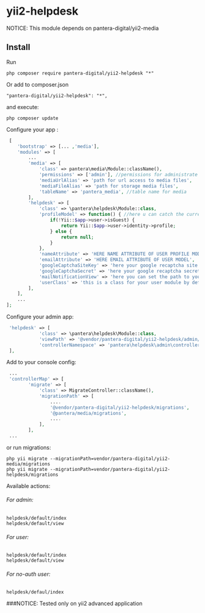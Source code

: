 # yii2-helpdesk
NOTICE: This module depends on pantera-digital/yii2-media

Install
---------------------------------
Run

```
php composer require pantera-digital/yii2-helpdesk "*"
```

Or add to composer.json

```
"pantera-digital/yii2-helpdesk": "*",
```

and execute:

```
php composer update
```
Configure your app :
```php
 [
    'bootstrap' => [... ,'media'],
    'modules' => [
        ...
        'media' => [
            'class' => pantera\media\Module::className(),
            'permissions' => ['admin'], //permissions for administrate media module
            'mediaUrlAlias' => 'path for url access to media files',
            'mediaFileAlias' => 'path for storage media files',
            'tableName' => 'pantera_media', //table name for media 
        ],
        'helpdesk' => [
            'class' => \pantera\helpdesk\Module::class, 
            'profileModel' => function() { //here u can catch the current user profile model
                if(!Yii::$app->user->isGuest) {
                    return Yii::$app->user->identity->profile; 
                } else {
                    return null;
                }
            },
            'nameAttribute' => 'HERE NAME ATTRIBUTE OF USER PROFILE MODEL',
            'emailAttribute' => 'HERE EMAIL ATTRIBUTE OF USER MODEL',
            'googleCaptchaSiteKey' => 'here your google recaptcha site key',
            'googleCaptchaSecret' => 'here your google recaptcha secret',
            'mailNotificationView' => 'here you can set the path to your mail view like @app/mail/view_name',
            'userClass' => 'this is a class for your user module by default it dependency on \dektrium\user\models\User';
        ],  
    ],
    ...
];
```
Configure your admin app:
```php
 'helpdesk' => [
            'class' => \pantera\helpdesk\Module::class,
            'viewPath' => '@vendor/pantera-digital/yii2-helpdesk/admin/views',
            'controllerNamespace' => 'pantera\helpdesk\admin\controllers'
 ],
```

Add to your console config:
```php
 ...
 'controllerMap' => [
        'migrate' => [
            'class' => MigrateController::className(),
            'migrationPath' => [
                ....
                '@vendor/pantera-digital/yii2-helpdesk/migrations',
                '@pantera/media/migrations',
                ....
            ],
        ],
 ... 
```

or run migrations:

```
php yii migrate --migrationPath=vendor/pantera-digital/yii2-media/migrations
php yii migrate --migrationPath=vendor/pantera-digital/yii2-helpdesk/migrations
```

Available actions:

###### For admin:
```
helpdesk/default/index
helpdesk/default/view
```
###### For user: 
```
helpdesk/default/index
helpdesk/default/view
```
###### For no-auth user:
```
helpdesk/defaul/index
```
###NOTICE: Tested only on yii2 advanced application

